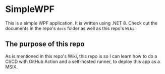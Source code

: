 # SimpleWPF

This is a simple WPF application. It is written using .NET 8. Check out the documents in the repo's `docs` folder as well as this repo's `Wiki`.

## The purpose of this repo

As is mentioned in this repo's Wiki, this repo is so I can learn how to do a CI/CD with GitHub Action and a self-hosted runner, to deploy this app as a MSIX.